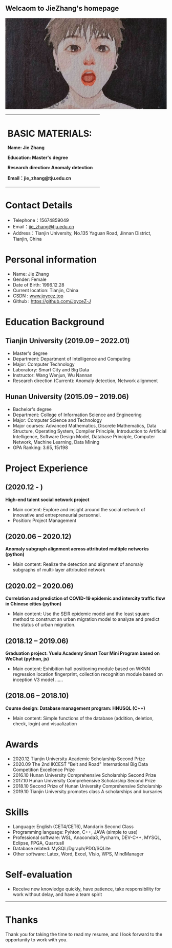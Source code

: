 ## Welcaom to JieZhang's homepage
![证件照](/homepage.jpg)
<table border="0">
  <tr>
    <td width="95%">
      <h1>BASIC MATERIALS:</h1>
      <p><b>Name: Jie Zhang</b></p>
      <p><b>Education: Master's degree</b></p>
      <p><b>Research direction: Anomaly detection</b></p>
      <p><b>Email：jie_zhang@tju.edu.cn </b></p>
    </td>
  </tr>
</table>

#  Contact Details

- Telephone：15674859049 
- Email：jie_zhang@tju.edu.cn 
- Address：Tianjin University, No.135 Yaguan Road, Jinnan District, Tianjin, China


# Personal information

  - Name: Jie Zhang
  - Gender: Female
  - Date of Birth: 1996.12.28
  - Current location: Tianjin, China
  - CSDN : www.joycez.top
  - Github : https://github.com/JoyceZ-J


# Education Background
## Tianjin University (2019.09 – 2022.01)   
- Master's degree
- Department: Department of Intelligence and Computing   
- Major: Computer Technology
- Laboratory: Smart City and Big Data 
- Instructor: Wang Wenjun, Wu Nannan 
- Research direction (Current): Anomaly detection, Network alignment

## Hunan University (2015.09 – 2019.06)   
- Bachelor's degree
- Department: College of Information Science and Engineering   
- Major: Computer Science and Technology
- Major courses: Advanced Mathematics, Discrete Mathematics, Data Structure,
    Operating System, Compiler Principle, Introduction to Artificial Intelligence, 
    Software Design Model, Database Principle, Computer Network, Machine Learning, Data Mining
- GPA Ranking: 3.65, 15/198

  
# Project Experience
## (2020.12 -        )  
**High-end talent social network project**
- Main content: Explore and insight around the social network of innovative and entrepreneurial personnel.
- Position: Project Management

## (2020.06 – 2020.12)  
**Anomaly subgraph alignment across attributed  multiple networks (python)**
- Main content: Realize the detection and alignment of anomaly subgraphs of multi-layer attributed network

## (2020.02 – 2020.06)  
**Correlation and prediction of COVID-19 epidemic and intercity traffic flow in Chinese cities (python)**
- Main content: Use the SEIR epidemic model and the least square method to construct an urban migration model to analyze and predict the status of urban migration.

## (2018.12 – 2019.06)  
**Graduation project: Yuelu Academy Smart Tour Mini Program based on WeChat (python, js)**
- Main content: Exhibition hall positioning module based on WKNN regression location fingerprint, collection recognition module based on inception V3 model ……

## (2018.06 – 2018.10)  
**Course design: Database management program: HNUSQL (C++)**
- Main content: Simple functions of the database (addition, deletion, check, login) and visualization

# Awards
- 2020.12 Tianjin University Academic Scholarship Second Prize 
- 2020.09 The 2nd IKCEST "Belt and Road" International Big Data Competition Excellence Prize
- 2016.10 Hunan University Comprehensive Scholarship Second Prize
- 2017.10 Hunan University Comprehensive Scholarship Second Prize
- 2018.10 Second Prize of Hunan University Comprehensive Scholarship
- 2019.10 Tianjin University promotes class A scholarships and bursaries

# Skills 
- Language: English (CET4/CET6), Mandarin Second Class
- Programming language: Pyhton, C++, JAVA (simple to use)
- Professional software: WSL, Anaconda3, Pycharm, DEV-C++, MYSQL, Eclipse, FPGA, QuartusII
- Database related: MySQL/Dgraph/PDO/SQLite
- Other software: Latex, Word, Excel, VIsio, WPS, MindManager
# Self-evaluation
- Receive new knowledge quickly, have patience, take responsibility for work without delay, and have a team spirit
---      
# Thanks
Thank you for taking the time to read my resume, and I look forward to the opportunity to work with you.
